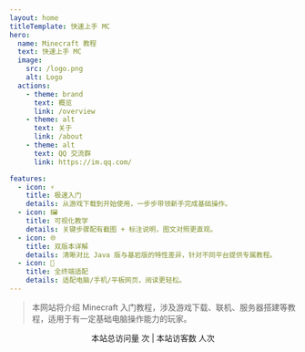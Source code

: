 ```yaml
---
layout: home
titleTemplate: 快速上手 MC
hero:
  name: Minecraft 教程
  text: 快速上手 MC
  image:
    src: /logo.png
    alt: Logo
  actions:
    - theme: brand
      text: 概览
      link: /overview
    - theme: alt
      text: 关于
      link: /about
    - theme: alt
      text: QQ 交流群
      link: https://im.qq.com/

features:
  - icon: ⚡
    title: 极速入门
    details: 从游戏下载到开始使用，一步步带领新手完成基础操作。
  - icon: 🖼️
    title: 可视化教学
    details: 关键步骤配有截图 + 标注说明，图文对照更直观。
  - icon: 🌐
    title: 双版本详解
    details: 清晰对比 Java 版与基岩版的特性差异，针对不同平台提供专属教程。
  - icon: 📱
    title: 全终端适配
    details: 适配电脑/手机/平板网页，阅读更轻松。
---
```


<HomeUnderline />

> 本网站将介绍 Minecraft 入门教程，涉及游戏下载、联机、服务器搭建等教程，适用于有一定基础电脑操作能力的玩家。

<div align="center">
本站总访问量 <span id="busuanzi_value_site_pv" /> 次 | 本站访客数 <span id="busuanzi_value_site_uv" /> 人次
</div>